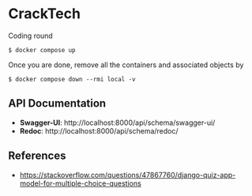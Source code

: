 # CrackTech
Coding round


```
$ docker compose up
```

Once you are done, remove all the containers and associated objects by
```
$ docker compose down --rmi local -v
```

## API Documentation

* **Swagger-UI**: http://localhost:8000/api/schema/swagger-ui/
* **Redoc**: http://localhost:8000/api/schema/redoc/

## References
* https://stackoverflow.com/questions/47867760/django-quiz-app-model-for-multiple-choice-questions